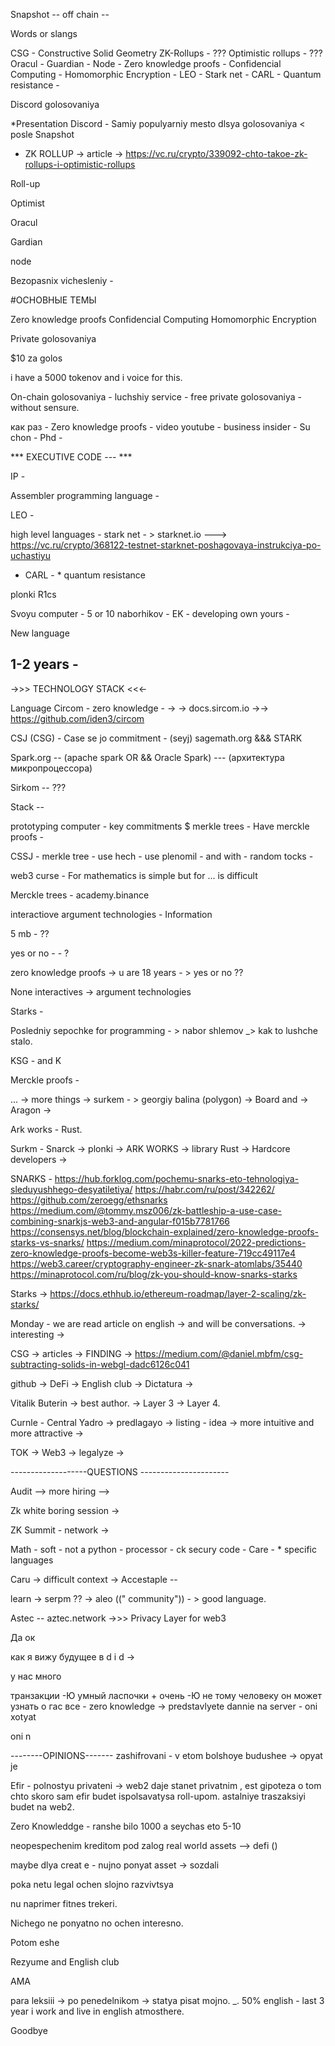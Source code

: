Snapshot -- off chain -- 

Words or slangs

CSG -  Constructive Solid Geometry
ZK-Rollups - ???
Optimistic rollups - ???
Oracul - 
Guardian - 
Node - 
Zero knowledge proofs -
Confidencial Computing -
Homomorphic Encryption -
LEO - 
Stark net - 
CARL -
Quantum resistance -  






Discord golosovaniya


*Presentation
Discord - Samiy populyarniy mesto dlsya golosovaniya < posle Snapshot 


- ZK ROLLUP -> article -> https://vc.ru/crypto/339092-chto-takoe-zk-rollups-i-optimistic-rollups

Roll-up 

Optimist

Oracul

Gardian

node

Bezopasnix vichesleniy - 

#ОСНОВНЫЕ ТЕМЫ

Zero knowledge proofs 
Confidencial Computing
Homomorphic Encryption

Private golosovaniya

$10 za golos

i have a 5000 tokenov and i voice for this.

On-chain golosovaniya - luchshiy service - free private golosovaniya -  without sensure.

как раз - Zero knowledge proofs - video youtube - business insider - Su chon - Phd - 

*** EXECUTIVE CODE --- ***


IP -  


Assembler programming language - 

LEO - 

high level languages - stark net - > starknet.io ---> https://vc.ru/crypto/368122-testnet-starknet-poshagovaya-instrukciya-po-uchastiyu
  
  
  
  * CARL - * quantum resistance 


plonki 
R1cs 

Svoyu computer - 5 or 10 naborhikov - EK - developing own yours - 

New language

1-2 years - 
-----------
->>> TECHNOLOGY STACK <<<-
  
Language Circom - zero knowledge - -> -> docs.sircom.io ->-> https://github.com/iden3/circom

CSJ (CSG) - Case se jo commitment - (seyj) sagemath.org &&& STARK  
                                                            
Spark.org -- (apache spark OR && Oracle Spark) --- (архитектура микропроцессора)

Sirkom -- ???

Stack -- 


prototyping computer - key commitments $ merkle trees - Have merckle proofs - 

CSSJ -  merkle tree - use hech - use plenomil - and with - random tocks - 

web3 curse - For mathematics is simple but for  ... is difficult


Merckle trees - academy.binance


interactiove argument technologies - 
Information

5 mb - ??

yes or no - - ?

zero knowledge proofs ->  u are 18 years - > yes or no ?? 

None interactives -> argument technologies

Starks - 

Posledniy sepochke  for programming - > nabor shlemov _> kak to lushche stalo. 

KSG - and K

Merckle proofs - 

... -> more things -> surkem - > georgiy balina (polygon) -> Board and -> Aragon ->

Ark works - Rust. 

Surkm - Snarck -> plonki -> ARK WORKS -> library Rust -> Hardcore developers -> 


SNARKS - https://hub.forklog.com/pochemu-snarks-eto-tehnologiya-sleduyushhego-desyatiletiya/
https://habr.com/ru/post/342262/
https://github.com/zeroegg/ethsnarks
https://medium.com/@tommy.msz006/zk-battleship-a-use-case-combining-snarkjs-web3-and-angular-f015b7781766
https://consensys.net/blog/blockchain-explained/zero-knowledge-proofs-starks-vs-snarks/
https://medium.com/minaprotocol/2022-predictions-zero-knowledge-proofs-become-web3s-killer-feature-719cc49117e4
https://web3.career/cryptography-engineer-zk-snark-atomlabs/35440
https://minaprotocol.com/ru/blog/zk-you-should-know-snarks-starks


Starks -> https://docs.ethhub.io/ethereum-roadmap/layer-2-scaling/zk-starks/




Monday - we are read article on english -> and will be conversations. -> interesting -> 

CSG -> articles -> FINDING -> https://medium.com/@daniel.mbfm/csg-subtracting-solids-in-webgl-dadc6126c041

github -> DeFi -> English club -> Dictatura -> 


Vitalik Buterin -> best author. -> Layer 3 -> Layer 4. 


Curnle - Central Yadro -> predlagayo -> listing - idea -> more intuitive and more attractive -> 

TOK -> Web3 -> legalyze ->  


-------------------QUESTIONS ----------------------

Audit --> more hiring --> 

Zk white boring session -> 

ZK Summit - network -> 

Math - soft - not a python - processor - ck secury code - Care - * specific languages 

Caru -> difficult context -> Accestaple --

learn -> serpm ?? -> aleo ((" community")) - > good language.


Astec -- aztec.network ->>> Privacy Layer for web3

Да ок<div class="
"></div>


как я вижу будущее в d i d ->


у нас много

транзакции -Ю умный ласпочки + очень -Ю не тому человеку он может узнать о гас все - zero knowledge -> predstavlyete dannie na server - oni xotyat 

oni n

--------OPINIONS-------
zashifrovani - v etom bolshoye budushee -> opyat je 

Efir - polnostyu privateni -> web2 daje stanet privatnim , est gipoteza o tom chto skoro sam efir budet ispolsavatysa roll-upom. astalniye traszaksiyi budet na web2.

Zero Knowleddge - ranshe bilo 1000 a seychas eto 5-10 

neopespechenim kreditom pod zalog real world assets --> defi () 

maybe dlya creat e - nujno ponyat asset -> sozdali


poka netu legal ochen slojno razvivtsya 

nu naprimer fitnes trekeri.

Nichego ne ponyatno no ochen interesno. 

Potom eshe 

Rezyume and English club

AMA

para leksiii  -> po penedelnikom -> statya pisat mojno. _. 50% english - last 3 year i work and live in english atmosthere.

Goodbye
